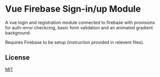 # Vue Firebase Sign-in/up Module
 A vue login and registration module connected to firebase with provisions for auth-error checkcing, basic form validation and an animated gradient background.

Requires Firebase to be setup (instruction provided in relevent files).

## License
[MIT](https://choosealicense.com/licenses/unlicense/)
